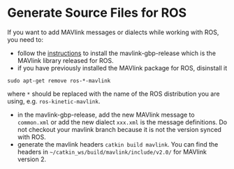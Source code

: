 # Generate Source Files for ROS

If you want to add MAVlink messages or dialects while working with ROS, you need to:

- follow the [instructions](https://github.com/mavlink/mavros/blob/master/mavros/README.md#source-installation) to install the mavlink-gbp-release which is the MAVlink library released for ROS.
- if you have previously installed the MAVlink package for ROS, disinstall it
```
sudo apt-get remove ros-*-mavlink
```
where `*` should be replaced with the name of the ROS distribution you are using, e.g. `ros-kinetic-mavlink`.
- in the mavlink-gbp-release, add the new MAVlink message to `common.xml` or add the new dialect `xxx.xml` is the message definitions. Do not checkout your mavlink branch because it is not the version synced with ROS.
- generate the mavlink headers `catkin build mavlink`. You can find the headers in `~/catkin_ws/build/mavlink/include/v2.0/` for MAVlink version 2.
